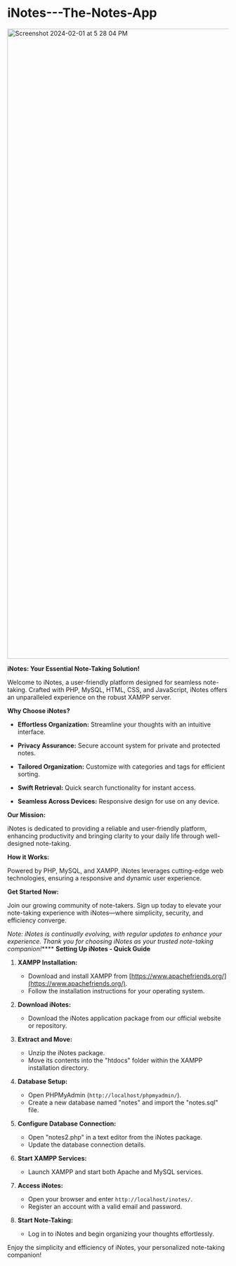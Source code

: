 # iNotes---The-Notes-App

<img width="1435" alt="Screenshot 2024-02-01 at 5 28 04 PM" src="https://github.com/Srujalshete/iNotes---The-Notes-App/assets/67551839/0da54bdd-de1e-47ce-847b-4a84cba78024">


**iNotes: Your Essential Note-Taking Solution!**

Welcome to iNotes, a user-friendly platform designed for seamless note-taking. Crafted with PHP, MySQL, HTML, CSS, and JavaScript, iNotes offers an unparalleled experience on the robust XAMPP server.

**Why Choose iNotes?**

- **Effortless Organization:** Streamline your thoughts with an intuitive interface.
  
- **Privacy Assurance:** Secure account system for private and protected notes.

- **Tailored Organization:** Customize with categories and tags for efficient sorting.

- **Swift Retrieval:** Quick search functionality for instant access.

- **Seamless Across Devices:** Responsive design for use on any device.

**Our Mission:**

iNotes is dedicated to providing a reliable and user-friendly platform, enhancing productivity and bringing clarity to your daily life through well-designed note-taking.

**How it Works:**

Powered by PHP, MySQL, and XAMPP, iNotes leverages cutting-edge web technologies, ensuring a responsive and dynamic user experience.

**Get Started Now:**

Join our growing community of note-takers. Sign up today to elevate your note-taking experience with iNotes—where simplicity, security, and efficiency converge.

*Note: iNotes is continually evolving, with regular updates to enhance your experience. Thank you for choosing iNotes as your trusted note-taking companion!*****
**Setting Up iNotes - Quick Guide**

1. **XAMPP Installation:**
   - Download and install XAMPP from [https://www.apachefriends.org/](https://www.apachefriends.org/).
   - Follow the installation instructions for your operating system.

2. **Download iNotes:**
   - Download the iNotes application package from our official website or repository.

3. **Extract and Move:**
   - Unzip the iNotes package.
   - Move its contents into the "htdocs" folder within the XAMPP installation directory.

4. **Database Setup:**
   - Open PHPMyAdmin (`http://localhost/phpmyadmin/`).
   - Create a new database named "notes" and import the "notes.sql" file.

5. **Configure Database Connection:**
   - Open "notes2.php" in a text editor from the iNotes package.
   - Update the database connection details.

6. **Start XAMPP Services:**
   - Launch XAMPP and start both Apache and MySQL services.

7. **Access iNotes:**
   - Open your browser and enter `http://localhost/inotes/`.
   - Register an account with a valid email and password.

8. **Start Note-Taking:**
   - Log in to iNotes and begin organizing your thoughts effortlessly.

Enjoy the simplicity and efficiency of iNotes, your personalized note-taking companion!
